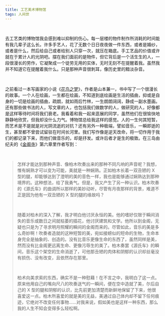 ```yaml
---
title: 工艺美术博物馆
tags: 人间世
---
```


<br/>

去工艺类的博物馆我会感到难以抑制的伤心。每一层楼的物件制作所消耗的时间能有我几辈子这么长。许多手艺人，花了无数个日日夜夜做一件东西，或者是婚纱，或者是什么，然后给自己或者给别人只穿一次，就压在箱底。手工艺品的价值或许就在于累计人的光阴吧。摆在我们面前的是物件，但它背后是一个活生生的人，一段很漫长的劳作，它凝聚成一个徒劳无用的实体，无时无刻不在提醒着我。虽然我并不知道它在提醒着我什么。只是那种声音很刺耳，像历史里的黯淡杂音。

<br/>

之前看过一本写画家的小说《[花鸟之梦](https://book.douban.com/subject/26890652/)》，作者是山本兼一，书中写了一个很漫长的故事。一个人在绘画，一生都在绘画，不知道到底绘画是生活的插曲，抑或是自身的一切是绘画的插曲，疏朗，就如雨后竹林，一生朗朗阔阔，静成一副水墨画。还有那些做书法的人，写文章的人，也包括我们做数学的人，做研究的人，好像都是这样等待时间将我们衰老。我看着和我一起来逛展的同学，虽然他们在很愉快地静静地欣赏，但我却没什么力气。博物馆总给我这样的感觉。人的一生何其短暂，而艺术是不是就是对光阴流逝的对抗？还有另外一种极端，譬如音乐，一瞬即逝的生，甚至都不曾尝试留驻在时间长河里。我们写作像是逆天改命，将一切作用于我们的都记录下来，而他们做音乐的，却是抒发。或许后者才是生的极致。在三岛由纪夫的《[金阁寺](https://book.douban.com/subject/35324326/)》第六章里作者写到：

<br/>

> 怎样才能达到那种声音、像柏木吹奏出来的那种不同凡响的声音呢？我想，惟有娴熟才可以变为可能，美就是一种娴熟。正如柏木长着一双丑陋的 X 型的腿，却能够达到了澄明的美的音色一样，我也是能够通过娴熟达到那种境界的。这种想法，给了我勇气。但是，我又产生了另一种认识。柏木吹奏的《源氏车》的曲调所以那样的美妙动听，尽管有月夜那样的背景，难道不正是因为他有一双丑陋的 X 型的腿的缘故吗？
>
> <br/>
>
> 随着对柏木的深入了解，我才明白他讨厌永恒的美。他的嗜好仅限于瞬间消失的音乐或数日之间就枯萎的插花，他讨厌建筑和文学。他所以到金阁，无疑也只是为了寻求明月照耀的瞬间的金阁而来的。尽管如此，音乐的美是多么奇妙啊！吹奏者造就的这种短暂的美，宛如接螃似的短命的生物，生命本身完全是抽象的、创造的。没有比音乐更像生命的东西了，虽然同样是美，然而没有比金阁更远离生命、更像污辱生的美了。柏木奏罢《源氏车》的瞬间，音乐这个架空的生命消逝了，可他那丑陋的肉体和阴郁的认识却丝毫没有损伤、没有改变，且依然存在那里。
>
> <br/>
>
> 柏术向美求索的东西，确实不是一种慰藉！在不言之中，我明白了这一点。原来他用自己的嘴向尺八的吹奏送气的一瞬间，便在空中造就了美，尔后自己的 X 型的腿和阴郁的认识，比先前更加清楚而新鲜地保留了下来，他很喜爱这一点。柏木所喜爱的就是美的无益，美通过自己体内却不留下任何痕迹，它绝对不改变任何事物……对我来说，假如美也是这样一种东西，那么我的人生不知会变得多么轻松啊。

